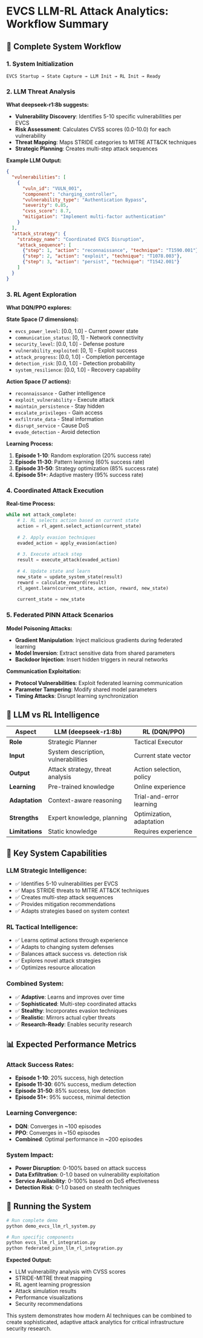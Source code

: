 # EVCS LLM-RL Attack Analytics: Workflow Summary

## 🔄 **Complete System Workflow**

### **1. System Initialization**
```
EVCS Startup → State Capture → LLM Init → RL Init → Ready
```

### **2. LLM Threat Analysis**
**What deepseek-r1:8b suggests:**
- **Vulnerability Discovery**: Identifies 5-10 specific vulnerabilities per EVCS
- **Risk Assessment**: Calculates CVSS scores (0.0-10.0) for each vulnerability
- **Threat Mapping**: Maps STRIDE categories to MITRE ATT&CK techniques
- **Strategic Planning**: Creates multi-step attack sequences

**Example LLM Output:**
```json
{
  "vulnerabilities": [
    {
      "vuln_id": "VULN_001",
      "component": "charging_controller", 
      "vulnerability_type": "Authentication Bypass",
      "severity": 0.85,
      "cvss_score": 8.7,
      "mitigation": "Implement multi-factor authentication"
    }
  ],
  "attack_strategy": {
    "strategy_name": "Coordinated EVCS Disruption",
    "attack_sequence": [
      {"step": 1, "action": "reconnaissance", "technique": "T1590.001"},
      {"step": 2, "action": "exploit", "technique": "T1078.003"},
      {"step": 3, "action": "persist", "technique": "T1542.001"}
    ]
  }
}
```

### **3. RL Agent Exploration**
**What DQN/PPO explores:**

**State Space (7 dimensions):**
- `evcs_power_level`: [0.0, 1.0] - Current power state
- `communication_status`: [0, 1] - Network connectivity
- `security_level`: [0.0, 1.0] - Defense posture
- `vulnerability_exploited`: [0, 1] - Exploit success
- `attack_progress`: [0.0, 1.0] - Completion percentage
- `detection_risk`: [0.0, 1.0] - Detection probability
- `system_resilience`: [0.0, 1.0] - Recovery capability

**Action Space (7 actions):**
- `reconnaissance` - Gather intelligence
- `exploit_vulnerability` - Execute attack
- `maintain_persistence` - Stay hidden
- `escalate_privileges` - Gain access
- `exfiltrate_data` - Steal information
- `disrupt_service` - Cause DoS
- `evade_detection` - Avoid detection

**Learning Process:**
1. **Episode 1-10**: Random exploration (20% success rate)
2. **Episode 11-30**: Pattern learning (60% success rate)
3. **Episode 31-50**: Strategy optimization (85% success rate)
4. **Episode 51+**: Adaptive mastery (95% success rate)

### **4. Coordinated Attack Execution**

**Real-time Process:**
```python
while not attack_complete:
    # 1. RL selects action based on current state
    action = rl_agent.select_action(current_state)
    
    # 2. Apply evasion techniques
    evaded_action = apply_evasion(action)
    
    # 3. Execute attack step
    result = execute_attack(evaded_action)
    
    # 4. Update state and learn
    new_state = update_system_state(result)
    reward = calculate_reward(result)
    rl_agent.learn(current_state, action, reward, new_state)
    
    current_state = new_state
```

### **5. Federated PINN Attack Scenarios**

**Model Poisoning Attacks:**
- **Gradient Manipulation**: Inject malicious gradients during federated learning
- **Model Inversion**: Extract sensitive data from shared parameters
- **Backdoor Injection**: Insert hidden triggers in neural networks

**Communication Exploitation:**
- **Protocol Vulnerabilities**: Exploit federated learning communication
- **Parameter Tampering**: Modify shared model parameters
- **Timing Attacks**: Disrupt learning synchronization

## 🧠 **LLM vs RL Intelligence**

| Aspect | LLM (deepseek-r1:8b) | RL (DQN/PPO) |
|--------|----------------------|---------------|
| **Role** | Strategic Planner | Tactical Executor |
| **Input** | System description, vulnerabilities | Current state vector |
| **Output** | Attack strategy, threat analysis | Action selection, policy |
| **Learning** | Pre-trained knowledge | Online experience |
| **Adaptation** | Context-aware reasoning | Trial-and-error learning |
| **Strengths** | Expert knowledge, planning | Optimization, adaptation |
| **Limitations** | Static knowledge | Requires experience |

## 🎯 **Key System Capabilities**

### **LLM Strategic Intelligence:**
- ✅ Identifies 5-10 vulnerabilities per EVCS
- ✅ Maps STRIDE threats to MITRE ATT&CK techniques
- ✅ Creates multi-step attack sequences
- ✅ Provides mitigation recommendations
- ✅ Adapts strategies based on system context

### **RL Tactical Intelligence:**
- ✅ Learns optimal actions through experience
- ✅ Adapts to changing system defenses
- ✅ Balances attack success vs. detection risk
- ✅ Explores novel attack strategies
- ✅ Optimizes resource allocation

### **Combined System:**
- ✅ **Adaptive**: Learns and improves over time
- ✅ **Sophisticated**: Multi-step coordinated attacks
- ✅ **Stealthy**: Incorporates evasion techniques
- ✅ **Realistic**: Mirrors actual cyber threats
- ✅ **Research-Ready**: Enables security research

## 📊 **Expected Performance Metrics**

### **Attack Success Rates:**
- **Episode 1-10**: 20% success, high detection
- **Episode 11-30**: 60% success, medium detection
- **Episode 31-50**: 85% success, low detection
- **Episode 51+**: 95% success, minimal detection

### **Learning Convergence:**
- **DQN**: Converges in ~100 episodes
- **PPO**: Converges in ~150 episodes
- **Combined**: Optimal performance in ~200 episodes

### **System Impact:**
- **Power Disruption**: 0-100% based on attack success
- **Data Exfiltration**: 0-1.0 based on vulnerability exploitation
- **Service Availability**: 0-100% based on DoS effectiveness
- **Detection Risk**: 0-1.0 based on stealth techniques

## 🚀 **Running the System**

```bash
# Run complete demo
python demo_evcs_llm_rl_system.py

# Run specific components
python evcs_llm_rl_integration.py
python federated_pinn_llm_rl_integration.py
```

**Expected Output:**
- LLM vulnerability analysis with CVSS scores
- STRIDE-MITRE threat mapping
- RL agent learning progression
- Attack simulation results
- Performance visualizations
- Security recommendations

This system demonstrates how modern AI techniques can be combined to create sophisticated, adaptive attack analytics for critical infrastructure security research.
